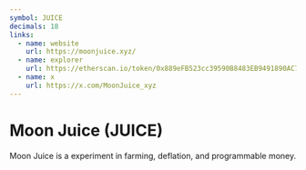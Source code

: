 ```yaml
---
symbol: JUICE
decimals: 18
links:
  - name: website
    url: https://moonjuice.xyz/
  - name: explorer
    url: https://etherscan.io/token/0x889eFB523cc39590B8483EB9491890AC71407f64
  - name: x
    url: https://x.com/MoonJuice_xyz
---
```


# Moon Juice (JUICE)

Moon Juice is a experiment in farming, deflation, and programmable money.
